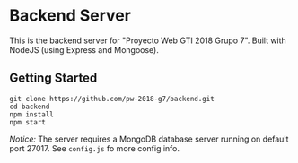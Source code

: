 # Backend Server

This is the backend server for "Proyecto Web GTI 2018 Grupo 7". Built with NodeJS (using Express and Mongoose).

## Getting Started
```
git clone https://github.com/pw-2018-g7/backend.git
cd backend
npm install
npm start
```

*Notice:* The server requires a MongoDB database server running on default port 27017. See ```config.js``` fo more config info.
